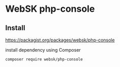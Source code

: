 # WebSK php-console

## Install

https://packagist.org/packages/websk/php-console

install dependency using Composer

```shell
composer require websk/php-console
```
